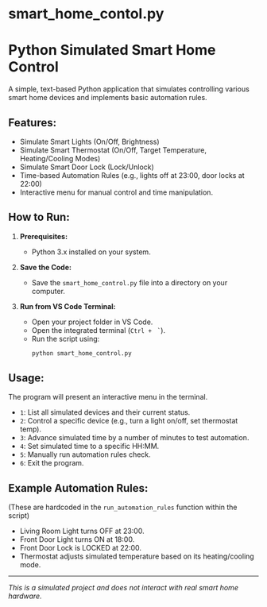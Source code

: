 # smart_home_contol.py
# Python Simulated Smart Home Control

A simple, text-based Python application that simulates controlling various smart home devices and implements basic automation rules.

## Features:
- Simulate Smart Lights (On/Off, Brightness)
- Simulate Smart Thermostat (On/Off, Target Temperature, Heating/Cooling Modes)
- Simulate Smart Door Lock (Lock/Unlock)
- Time-based Automation Rules (e.g., lights off at 23:00, door locks at 22:00)
- Interactive menu for manual control and time manipulation.

## How to Run:
1.  **Prerequisites:**
    - Python 3.x installed on your system.

2.  **Save the Code:**
    - Save the `smart_home_control.py` file into a directory on your computer.

3.  **Run from VS Code Terminal:**
    - Open your project folder in VS Code.
    - Open the integrated terminal (`Ctrl + ` `` ` ``).
    - Run the script using:
        ```bash
        python smart_home_control.py
        ```

## Usage:
The program will present an interactive menu in the terminal.
- `1`: List all simulated devices and their current status.
- `2`: Control a specific device (e.g., turn a light on/off, set thermostat temp).
- `3`: Advance simulated time by a number of minutes to test automation.
- `4`: Set simulated time to a specific HH:MM.
- `5`: Manually run automation rules check.
- `6`: Exit the program.

## Example Automation Rules:
(These are hardcoded in the `run_automation_rules` function within the script)
- Living Room Light turns OFF at 23:00.
- Front Door Light turns ON at 18:00.
- Front Door Lock is LOCKED at 22:00.
- Thermostat adjusts simulated temperature based on its heating/cooling mode.

---
*This is a simulated project and does not interact with real smart home hardware.*
